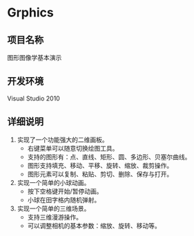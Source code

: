 Grphics
==========

项目名称
-----------

图形图像学基本演示

开发环境
-----------

Visual Studio 2010

详细说明
-----------

1. 实现了一个功能强大的二维画板。
	* 右键菜单可以随意切换绘图工具。
	* 支持的图形有：点、直线、矩形、圆、多边形、贝塞尔曲线。
	* 图形支持填充、移动、平移、旋转、缩放、裁剪操作。
	* 图形元素可以复制、粘贴、剪切、删除、保存与打开。
2. 实现一个简单的小球动画。
	* 按下空格键开始/暂停动画。
	* 小球在田字格内随机弹射。
3. 实现一个简单的三维场景。
	* 支持三维漫游操作。
	* 可以调整相机的基本参数：缩放、旋转、移动等。